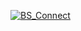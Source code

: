 [![BS_Connect](https://github.com/swatipriya87899/BS_Connect/assets/84177984/35f125d5-c11c-4e09-a1e4-91b99cb132f1)](https://drive.google.com/file/d/1TcK3UMGgPqUTGsT9v7lcqYXXEl7XB10x/view)
